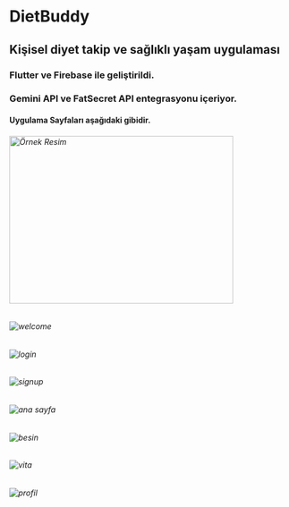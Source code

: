# DietBuddy
## Kişisel diyet takip ve sağlıklı yaşam uygulaması
### Flutter ve Firebase ile geliştirildi.
### Gemini API ve FatSecret API entegrasyonu içeriyor.
#### Uygulama Sayfaları aşağıdaki gibidir.
###### <img src="![splash](https://github.com/user-attachments/assets/5375cbc0-bde2-40c7-8d66-098786c9f71d)" alt="Örnek Resim" width="400" height="300">
###### ![welcome](https://github.com/user-attachments/assets/8bcfdcbc-b7ad-4791-9a32-96508bd97abe)
###### ![login](https://github.com/user-attachments/assets/daf9ddc0-4a50-4ad1-b676-cb9c4c17d50f)
###### ![signup](https://github.com/user-attachments/assets/0db700aa-3643-45ef-b41a-aa508c30458e)
###### ![ana sayfa](https://github.com/user-attachments/assets/d546f002-63a3-4e5a-8766-11424201cc39)
###### ![besin](https://github.com/user-attachments/assets/338e49a1-f1d7-49e7-b0f0-e1a75474e939)
###### ![vita](https://github.com/user-attachments/assets/0c06c8bc-a36c-4a59-a945-684336b36cf9)
###### ![profil](https://github.com/user-attachments/assets/ff18d6f5-6808-4153-a3c8-a3765f7b16dc)
